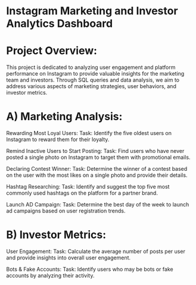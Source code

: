 
# Instagram Marketing and Investor Analytics Dashboard

# Project Overview:
This project is dedicated to analyzing user engagement and platform performance on Instagram to provide valuable insights for the marketing team and investors. Through SQL queries and data analysis, we aim to address various aspects of marketing strategies, user behaviors, and investor metrics.

# A) Marketing Analysis:
Rewarding Most Loyal Users: Task: Identify the five oldest users on Instagram to reward them for their loyalty.

Remind Inactive Users to Start Posting: Task: Find users who have never posted a single photo on Instagram to target them with promotional emails.

Declaring Contest Winner: Task: Determine the winner of a contest based on the user with the most likes on a single photo and provide their details.

Hashtag Researching: Task: Identify and suggest the top five most commonly used hashtags on the platform for a partner brand.

Launch AD Campaign: Task: Determine the best day of the week to launch ad campaigns based on user registration trends.

# B) Investor Metrics:
User Engagement: Task: Calculate the average number of posts per user and provide insights into overall user engagement.

Bots & Fake Accounts: Task: Identify users who may be bots or fake accounts by analyzing their activity.

